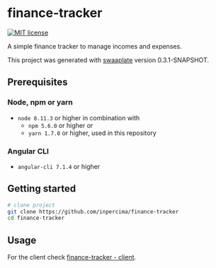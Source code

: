 # finance-tracker

[![MIT license](https://img.shields.io/badge/license-MIT-blue.svg)](./LICENSE.md)

A simple finance tracker to manage incomes and expenses.

This project was generated with [swaaplate](https://github.com/inpercima/swaaplate) version 0.3.1-SNAPSHOT.

## Prerequisites

### Node, npm or yarn

* `node 8.11.3` or higher in combination with
  * `npm 5.6.0` or higher or
  * `yarn 1.7.0` or higher, used in this repository

### Angular CLI

* `angular-cli 7.1.4` or higher

## Getting started

```bash
# clone project
git clone https://github.com/inpercima/finance-tracker
cd finance-tracker
```

## Usage

For the client check [finance-tracker - client](https://github.com/inpercima/finance-tracker/tree/master/client).
